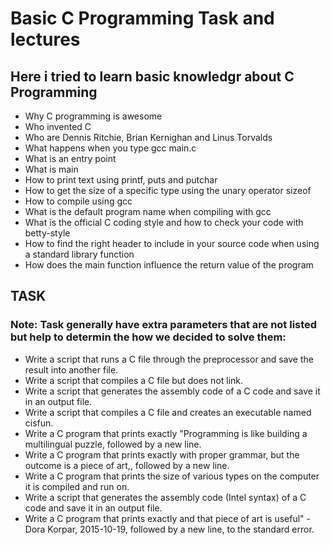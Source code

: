 # Basic C Programming Task and lectures
## Here i tried to learn basic knowledgr about C Programming
- Why C programming is awesome
- Who invented C
- Who are Dennis Ritchie, Brian Kernighan and Linus Torvalds
- What happens when you type gcc main.c
- What is an entry point
- What is main
- How to print text using printf, puts and putchar
- How to get the size of a specific type using the unary operator sizeof
- How to compile using gcc
- What is the default program name when compiling with gcc
- What is the official C coding style and how to check your code with betty-style
- How to find the right header to include in your source code when using a standard library function
- How does the main function influence the return value of the program
## TASK 
### Note: Task generally have extra parameters that are not listed but help to determin the how we decided to solve them:
- Write a script that runs a C file through the preprocessor and save the result into another file.
- Write a script that compiles a C file but does not link.
- Write a script that generates the assembly code of a C code and save it in an output file.
- Write a script that compiles a C file and creates an executable named cisfun.
- Write a C program that prints exactly "Programming is like building a multilingual puzzle, followed by a new line.
- Write a C program that prints exactly with proper grammar, but the outcome is a piece of art,, followed by a new line.
- Write a C program that prints the size of various types on the computer it is compiled and run on.
- Write a script that generates the assembly code (Intel syntax) of a C code and save it in an output file.
- Write a C program that prints exactly and that piece of art is useful" - Dora Korpar, 2015-10-19, followed by a new line, to the standard error.

